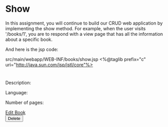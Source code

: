 # Show
In this assignment, you will continue to build our CRUD web application by implementing the show method. For example, when the user visits '/books/1', you are to respond with a view page that has all the information about a specific book.

And here is the jsp code:

src/main/webapp/WEB-INF/books/show.jsp
<%@taglib prefix="c" uri="http://java.sun.com/jsp/jstl/core"%>    
<h1><c:out value="${book.title}"/></h1>
<p>Description: <c:out value="${book.description}"/></p>
<p>Language: <c:out value="${book.language}"/></p>
<p>Number of pages: <c:out value="${book.numberOfPages}"/></p>
<a href="/books/${book.id}/edit">Edit Book</a>
<form action="/books/${book.id}" method="post">
    <input type="hidden" name="_method" value="delete">
    <input type="submit" value="Delete">
</form>